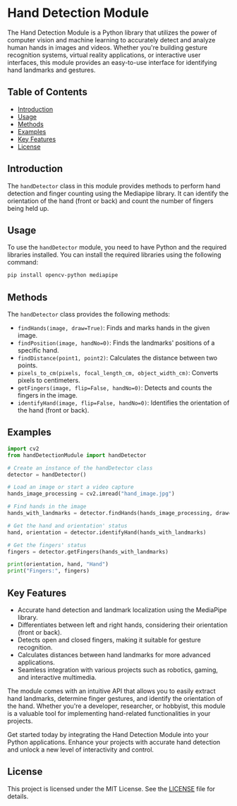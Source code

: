 # Hand Detection Module

The Hand Detection Module is a Python library that utilizes the power of computer vision 
and machine learning to accurately detect and analyze human hands in images and videos. 
Whether you're building gesture recognition systems, virtual reality applications, or 
interactive user interfaces, this module provides an easy-to-use interface for identifying 
hand landmarks and gestures.

## Table of Contents

* [Introduction](#introduction)
* [Usage](#usage)
* [Methods](#methods)
* [Examples](#examples)
* [Key Features](#key-features)
* [License](#license)

## Introduction

The `handDetector` class in this module provides methods to perform hand detection and finger counting using the Mediapipe library. It can identify the orientation of the hand (front or back) and count the number of fingers being held up.

## Usage

To use the `handDetector` module, you need to have Python and the required libraries installed. You can install the required libraries using the following command:

```bash
pip install opencv-python mediapipe
```
## Methods
The `handDetector` class provides the following methods:
- `findHands(image, draw=True)`: Finds and marks hands in the given image.
- `findPosition(image, handNo=0)`: Finds the landmarks' positions of a specific hand.
- `findDistance(point1, point2)`: Calculates the distance between two points.
- `pixels_to_cm(pixels, focal_length_cm, object_width_cm)`: Converts pixels to centimeters.
- `getFingers(image, flip=False, handNo=0)`: Detects and counts the fingers in the image.
- `identifyHand(image, flip=False, handNo=0)`: Identifies the orientation of the hand (front or back).

## Examples
```python
import cv2
from handDetectionMudule import handDetector

# Create an instance of the handDetector class
detector = handDetector()

# Load an image or start a video capture
hands_image_processing = cv2.imread("hand_image.jpg")

# Find hands in the image
hands_with_landmarks = detector.findHands(hands_image_processing, draw=True)

# Get the hand and orientation' status
hand, orientation = detector.identifyHand(hands_with_landmarks)

# Get the fingers' status
fingers = detector.getFingers(hands_with_landmarks)

print(orientation, hand, "Hand")
print("Fingers:", fingers)
```

## Key Features
- Accurate hand detection and landmark localization using the MediaPipe library.
- Differentiates between left and right hands, considering their orientation (front or back).
- Detects open and closed fingers, making it suitable for gesture recognition.
- Calculates distances between hand landmarks for more advanced applications.
- Seamless integration with various projects such as robotics, gaming, and interactive multimedia.

The module comes with an intuitive API that allows you to easily extract hand landmarks, determine finger gestures, and identify the orientation of the hand. Whether you're a developer, researcher, or hobbyist, this module is a valuable tool for implementing hand-related functionalities in your projects.

Get started today by integrating the Hand Detection Module into your Python applications. Enhance your projects with accurate hand detection and unlock a new level of interactivity and control.

## License

This project is licensed under the MIT License. See the [LICENSE](LICENSE) file for details.
